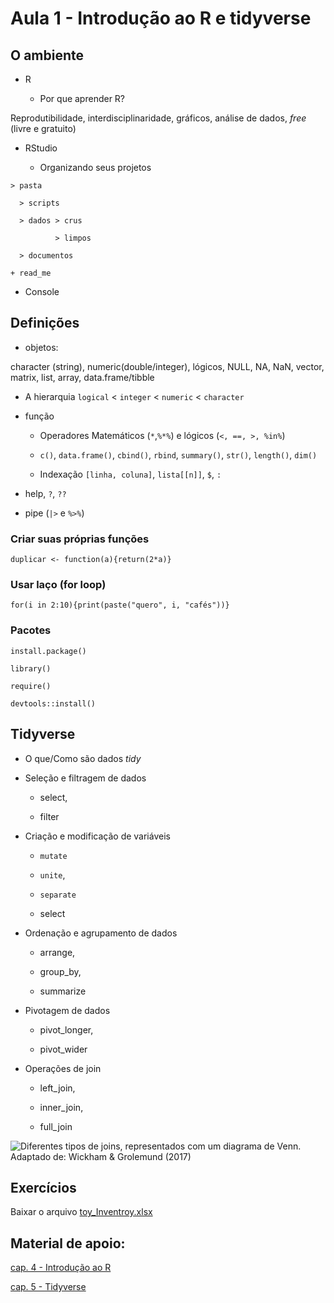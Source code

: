 # Aula 1 - Introdução ao R e tidyverse

## O ambiente

- R

  * Por que aprender R?

Reprodutibilidade, interdisciplinaridade, gráficos, análise de dados, *free* (livre e gratuito)

- RStudio

  * Organizando seus projetos

`> pasta`

`  > scripts`

`  > dados > crus`

`          > limpos`

`  > documentos`

`+ read_me`

  * Console
  
## Definições

- objetos: 

character (string), numeric(double/integer), lógicos, NULL, NA, NaN, vector, matrix, list, array, data.frame/tibble

  * A hierarquia `logical` < `integer` < `numeric` < `character`

- função

  * Operadores Matemáticos (`*`,`%*%`) e lógicos (`<, ==, >, %in%`)
  
  * `c()`, `data.frame()`, `cbind()`, `rbind`, `summary()`, `str()`, `length()`, `dim()`
  
  * Indexação `[linha, coluna]`, `lista[[n]]`, `$`, `:`


- help, `?`, `??`

- pipe (`|>` e `%>%`)

### Criar suas próprias funções

`duplicar <- function(a){return(2*a)}`

### Usar laço (for loop)

`for(i in 2:10){print(paste("quero", i, "cafés"))}`

### Pacotes

`install.package()`

`library()`

`require()`

`devtools::install()`


## Tidyverse

- O que/Como são dados *tidy*

- Seleção e filtragem de dados 

  * select, 
  
  * filter

- Criação e modificação de variáveis 

  * `mutate`
  
  * `unite`, 
  
  * `separate`
  
  * select


- Ordenação e agrupamento de dados 

  * arrange, 
  
  * group_by, 
  
  * summarize

- Pivotagem de dados 

  * pivot_longer, 
  
  * pivot_wider

- Operações de join 

  * left_join, 
  
  * inner_join, 
  
  * full_join
  
![Diferentes tipos de joins, representados com um diagrama de Venn. Adaptado de: Wickham & Grolemund (2017)](https://analises-ecologicas.com/img/cap05_fig03.png)

## Exercícios

Baixar o arquivo [toy_Inventroy.xlsx](https://github.com/jvmelis/workshop_lastrop/blob/main/Dia_1_IntroR_DataManagement/toy_Inventory.xlsx)


## Material de apoio:

[cap. 4 - Introdução ao R](https://analises-ecologicas.com/cap4)

[cap. 5 -  Tidyverse](https://analises-ecologicas.com/cap5)
